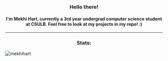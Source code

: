 
<h3 align="center">  Hello there! </h3>
 <h4 align="center">I'm Mekhi Hart, currently a 3rd year undergrad computer science student at CSULB. Feel free to look at my projects in my repo! :)  </h4>
 <hr>

<h3 align="center">Stats:</h3>
<p><img align="left" src="https://github-readme-stats.vercel.app/api/top-langs?username=mekhihart&show_icons=true&theme=ayu-mirage&hide_border=true&locale=en&layout=compact" alt="mekhihart" /></p>



<!--
**MekhiHart/MekhiHart** is a ✨ _special_ ✨ repository because its `README.md` (this file) appears on your GitHub profile.

Here are some ideas to get you started:

- 🔭 I’m currently working on ...
- 🌱 I’m currently learning ...
- 👯 I’m looking to collaborate on ...
- 🤔 I’m looking for help with ...
- 💬 Ask me about ...
- 📫 How to reach me: ...
- 😄 Pronouns: ...
- ⚡ Fun fact: ...
-->
